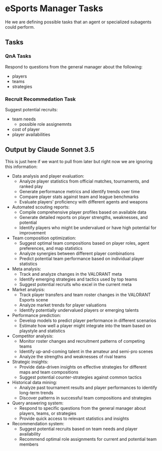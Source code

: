 # eSports Manager Tasks

He we are defining possible tasks that an agent or specialized subagents could perform.

## Tasks

### QnA Tasks

Respond to questions from the general manager about the following:
- players
- teams
- strategies

### Recruit Recommedation Task

Suggest potential recruits:
- team needs
    - possible role assignemnts
- cost of player
- player availabilities 

## Output by Claude Sonnet 3.5

This is just here if we want to pull from later but right now we are ignoring this information:

- Data analysis and player evaluation:
  - Analyze player statistics from official matches, tournaments, and ranked play
  - Generate performance metrics and identify trends over time
  - Compare player stats against team and league benchmarks
  - Evaluate players' proficiency with different agents and weapons
- Automated scouting reports:
  - Compile comprehensive player profiles based on available data
  - Generate detailed reports on player strengths, weaknesses, and potential
  - Identify players who might be undervalued or have high potential for improvement
- Team composition optimization:
  - Suggest optimal team compositions based on player roles, agent preferences, and map statistics
  - Analyze synergies between different player combinations
  - Predict potential team performance based on individual player statistics
- Meta analysis:
  - Track and analyze changes in the VALORANT meta
  - Identify emerging strategies and tactics used by top teams
  - Suggest potential recruits who excel in the current meta
- Market analysis:
  - Track player transfers and team roster changes in the VALORANT Esports scene
  - Analyze market trends for player valuations
  - Identify potentially undervalued players or emerging talents
- Performance prediction:
  - Develop models to predict player performance in different scenarios
  - Estimate how well a player might integrate into the team based on playstyle and statistics
- Competitor analysis:
  - Monitor roster changes and recruitment patterns of competing teams
  - Identify up-and-coming talent in the amateur and semi-pro scenes
  - Analyze the strengths and weaknesses of rival teams
- Strategic insights:
  - Provide data-driven insights on effective strategies for different maps and team compositions
  - Suggest potential counter-strategies against common tactics
- Historical data mining:
  - Analyze past tournament results and player performances to identify long-term trends
  - Discover patterns in successful team compositions and strategies
- Query answering system:
  - Respond to specific questions from the general manager about players, teams, or strategies
  - Provide quick access to relevant statistics and insights
- Recommendation system:
  - Suggest potential recruits based on team needs and player availability
  - Recommend optimal role assignments for current and potential team members